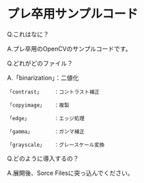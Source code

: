 # プレ卒用サンプルコード
  Q.これはなに？
  
  A.プレ卒用のOpenCVのサンプルコードです。
 
  Q.どれがどのファイル？
  
  A.「binarization」：二値化
  
    「contrast」    ：コントラスト補正
    
    「copyimage」   ：複製
    
    「edge」        ：エッジ処理
    
    「gamma」       ：ガンマ補正
    
    「grayscale」   ：グレースケール変換
    
 
  Q.どのように導入するの？
  
  A.展開後、Sorce Filesに突っ込んでください。
